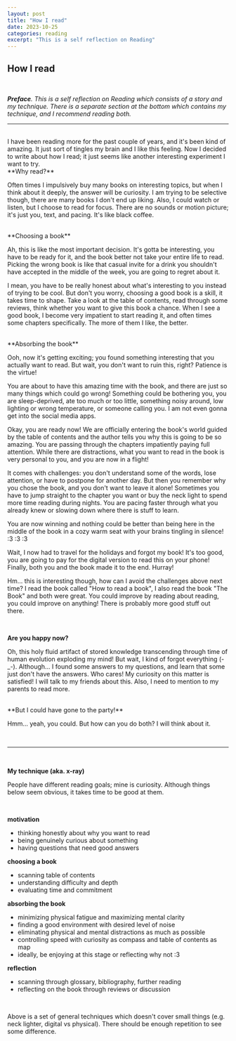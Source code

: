 ```yaml
---
layout: post
title: "How I read"
date: 2023-10-25
categories: reading
excerpt: "This is a self reflection on Reading"
---
```


## How I read

<br />

<i>**Preface**. This is a self reflection on Reading which consists of a story and my technique.
There is a separate section at the bottom which contains my technique, and I recommend reading
both.</i>

---

<br />
I have been reading more for the past couple of years, and it's been kind of amazing. It just sort
of tingles my brain and I like this feeling. Now I decided to write about how I read; it just seems
like another interesting experiment I want to try.

<br />
**Why read?**

Often times I impulsively buy many books on interesting topics, but when I think about
it deeply, the answer will be curiosity. I am trying to be selective though, there are many books I
don't end up liking. Also, I could watch or listen, but I choose to read for focus. There are no
sounds or motion picture; it's just you, text, and pacing. It's like black coffee.

<br />
**Choosing a book**

Ah, this is like the most important decision. It's gotta be interesting, you have to be ready for
it, and the book better not take your entire life to read. Picking the wrong
book is like that casual invite for a drink you shouldn't have accepted in the middle of the week,
you are going to regret about it.

I mean, you have to be really honest about what's interesting to you instead of trying to be cool.
But don't you worry, choosing a good book is a skill, it takes time to shape. Take a look at the
table of contents, read through some reviews, think whether you want to give this book a chance.
When I see a good book, I become very impatient to start reading it, and often times some chapters
specifically. The more of them I like, the better.

<br />
**Absorbing the book**

Ooh, now it's getting exciting; you found something interesting that you actually want to
read. But wait, you don't want to ruin this, right? Patience is the virtue!

You are about to have this amazing time with the book, and there are just so many things which could
go wrong! Something could be bothering you, you are sleep-deprived, ate too
much or too little, something noisy around, low lighting or wrong temperature, or someone calling
you. I am not even gonna get into the social media apps.

Okay, you are ready now! We are officially entering the book's world guided by the table of contents
and the author tells you why this is going to be so amazing. You are passing through the
chapters impatiently paying full attention. While there are distractions, what you want to read in
the book is very personal to you, and you are now in a flight!

It comes with challenges: you don't understand some of the words, lose attention, or
have to postpone for another day. But then you remember why you chose the book, and you don't
want to leave it alone! Sometimes you have to jump straight to the chapter you want or buy the neck
light to spend more time reading during nights. You are pacing faster through what you already knew
or slowing down where there is stuff to learn.

You are now winning and nothing could be better than being here in the middle of the book in a cozy
warm seat with your brains tingling in silence! :3 :3 :3

Wait, I now had to travel for the holidays and forgot my book! It's too good, you are going to pay
for the digital version to read this on your phone! Finally, both you and the book made it to the
end. Hurray!

Hm... this is interesting though, how can I avoid the challenges above next time? I read the book
called "How to read a book", I also read the book "The Book" and both were great. You could improve
by reading about reading, you could improve on anything! There is probably more good stuff out
there.

<br />

**Are you happy now?**

Oh, this holy fluid artifact of stored knowledge transcending through time of human evolution
exploding my mind! But wait, I kind of forgot everything (-_-). Although... I found some
answers to my questions, and learn that some just don't have the answers. Who cares! My
curiosity on this matter is satisfied! I will talk to my friends about this. Also, I need to mention
to my parents to read more.

<br />
**But I could have gone to the party!**

Hmm... yeah, you could. But how can you do both? I will think about it.

<br />

---

<br />

**My technique (aka. x-ray)**

People have different reading goals; mine is curiosity. Although things below seem obvious,
it takes time to be good at them.

<br />

**motivation**

- thinking honestly about why you want to read
- being genuinely curious about something
- having questions that need good answers

**choosing a book**

- scanning table of contents
- understanding difficulty and depth
- evaluating time and commitment

**absorbing the book**

- minimizing physical fatigue and maximizing mental clarity
- finding a good environment with desired level of noise
- eliminating physical and mental distractions as much as possible
- controlling speed with curiosity as compass and table of contents as map
- ideally, be enjoying at this stage or reflecting why not :3

**reflection**

- scanning through glossary, bibliography, further reading
- reflecting on the book through reviews or discussion

<br />

Above is a set of general techniques which doesn't cover small things (e.g. neck lighter, digital vs
physical). There should be enough repetition to see some difference.
